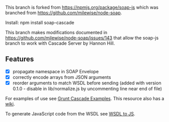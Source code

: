 This branch is forked from https://npmjs.org/package/soap-js which was branched from https://github.com/milewise/node-soap.

Install:  npm install soap-cascade

This branch makes modifications documented in https://github.com/milewise/node-soap/issues/143 that allow 
the soap-js branch to work with Cascade Server by Hannon Hill.

## Features
* [x] propagate namespace in SOAP Envelope
* [x] correctly encode arrays from JSON arguments
* [x] reorder arguments to match WSDL before sending (added with version 0.1.0 - disable in lib/normalize.js by uncommenting line near end of file)

For examples of use see [Grunt Cascade Examples](https://github.com/jraller/Grunt-Cascade-Examples). This 
resource also has a [wiki](https://github.com/jraller/Grunt-Cascade-Examples/wiki).

To generate JavaScript code from the WSDL see [WSDL to JS](https://github.com/jraller/WSDLtoJS).
